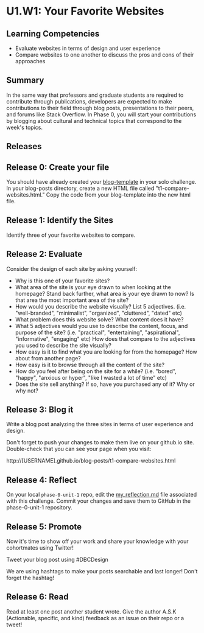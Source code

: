 # U1.W1: Your Favorite Websites


## Learning Competencies
- Evaluate websites in terms of design and user experience
- Compare websites to one another to discuss the pros and cons of their approaches

## Summary
In the same way that professors and graduate students are required to contribute through publications, developers are expected to make contributions to their field through blog posts, presentations to their peers, and forums like Stack Overflow. In Phase 0, you will start your contributions by blogging about cultural and technical topics that correspond to the week's topics.

## Releases

## Release 0: Create your file

You should have already created your [blog-template](../9-blog-template-solo-challenge) in your solo challenge. In your blog-posts directory, create a new HTML file called "t1-compare-websites.html." Copy the code from your blog-template into the new html file.

## Release 1: Identify the Sites

Identify three of your favorite websites to compare.

## Release 2: Evaluate

Consider the design of each site by asking yourself:

 - Why is this one of your favorite sites?
 - What area of the site is your eye drawn to when looking at the homepage? Stand back further, what area is your eye drawn to now? Is that area the most important area of the site?
 - How would you describe the website visually? List 5 adjectives. (i.e. "well-branded", "minimalist", "organized", "cluttered", "dated" etc)
 - What problem does this website solve? What content does it have?
 - What 5 adjectives would you use to describe the content, focus, and purpose of the site? (i.e. "practical", "entertaining", "aspirational", "informative", "engaging" etc) How does that compare to the adjectives you used to describe the site visually?
 - How easy is it to find what you are looking for from the homepage? How about from another page?
 - How easy is it to browse through all the content of the site?
 - How do you feel after being on the site for a while? (i.e. "bored", "happy", "anxious or hyper", "like I wasted a lot of time" etc)
 - Does the site sell anything? If so, have you purchased any of it? Why or why not?

## Release 3: Blog it

Write a blog post analyzing the three sites in terms of user experience and design.

Don't forget to push your changes to make them live on your github.io site. Double-check that you can see your page when you visit:

http://[USERNAME].github.io/blog-posts/t1-compare-websites.html

## Release 4: Reflect
On your local `phase-0-unit-1` repo, edit the [my_reflection.md](my_reflection.md) file associated with this challenge. Commit your changes and save them to GitHub in the phase-0-unit-1 repository.

## Release 5: Promote
Now it's time to show off your work and share your knowledge with your cohortmates using Twitter!

Tweet your blog post using #DBCDesign

We are using hashtags to make your posts searchable and last longer! Don't forget the hashtag!

## Release 6: Read

Read at least one post another student wrote. Give the author A.S.K (Actionable, specific, and kind) feedback as an issue on their repo or a tweet!
